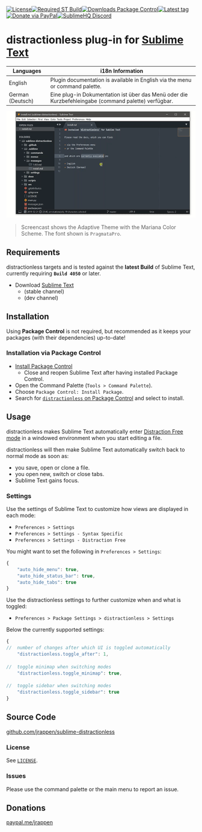 [![License](https://img.shields.io/github/license/jrappen/sublime-distractionless.svg?style=flat-square)](https://github.com/jrappen/sublime-distractionless/blob/master/LICENSE)[![Required ST Build](https://img.shields.io/badge/ST-Build%204050+-orange.svg?style=flat-square)](https://www.sublimetext.com)[![Downloads Package Control](https://img.shields.io/packagecontrol/dt/distractionless.svg?style=flat-square)](https://packagecontrol.io/packages/distractionless)[![Latest tag](https://img.shields.io/github/tag/jrappen/sublime-distractionless.svg?style=flat-square)](https://github.com/jrappen/sublime-distractionless/tags)[![Donate via PayPal](https://img.shields.io/badge/paypal.me-jrappen-009cde.svg?style=flat-square)](https://www.paypal.me/jrappen)[![SublimeHQ Discord](https://img.shields.io/discord/280102180189634562?label=SublimeHQ%20Discord&logo=discord&style=flat-square)](https://discord.gg/D43Pecu)

# distractionless plug-in for [Sublime Text](https://www.sublimetext.com)

| Languages        | i18n Information                                                                                     |
|------------------|------------------------------------------------------------------------------------------------------|
| English          | Plugin documentation is available in English via the menu or command palette.                        |
| German (Deutsch) | Eine plug-in Dokumentation ist über das Menü oder die Kurzbefehleingabe (command palette) verfügbar. |

![Screencast](./img/screencast.gif)

> Screencast shows the Adaptive Theme with the Mariana Color Scheme. The font shown is `PragmataPro`.

## Requirements

distractionless targets and is tested against the **latest Build** of Sublime Text, currently requiring **`Build 4050`** or later.

* Download [Sublime Text](https://www.sublimetext.com)
  * (stable channel)
  * (dev channel)

## Installation

Using **Package Control** is not required, but recommended as it keeps your packages (with their dependencies) up-to-date!

### Installation via Package Control

* [Install Package Control](https://packagecontrol.io/installation#st3)
  * Close and reopen Sublime Text after having installed Package Control.
* Open the Command Palette (`Tools > Command Palette`).
* Choose `Package Control: Install Package`.
* Search for [`distractionless` on Package Control](https://packagecontrol.io/packages/distractionless) and select to install.

## Usage

distractionless makes Sublime Text automatically enter [Distraction Free mode](https://www.sublimetext.com/docs/3/distraction_free.html) in a windowed environment when you start editing a file.

distractionless will then make Sublime Text automatically switch back to normal mode as soon as:

* you save, open or clone a file.
* you open new, switch or close tabs.
* Sublime Text gains focus.

### Settings

Use the settings of Sublime Text to customize how views are displayed in each mode:

* `Preferences > Settings`
* `Preferences > Settings - Syntax Specific`
* `Preferences > Settings - Distraction Free`

You might want to set the following in `Preferences > Settings`:

```js
{
    "auto_hide_menu": true,
    "auto_hide_status_bar": true,
    "auto_hide_tabs": true
}
```

Use the distractionless settings to further customize when and what is toggled:

* `Preferences > Package Settings > distractionless > Settings`

Below the currently supported settings:

```js
{
//  number of changes after which UI is toggled automatically
    "distractionless.toggle_after": 1,

//  toggle minimap when switching modes
    "distractionless.toggle_minimap": true,

//  toggle sidebar when switching modes
    "distractionless.toggle_sidebar": true
}
```

## Source Code

[github.com/jrappen/sublime-distractionless](https://www.github.com/jrappen/sublime-distractionless)

### License

See [`LICENSE`](https://github.com/jrappen/sublime-distractionless/blob/master/LICENSE).

### Issues

Please use the command palette or the main menu to report an issue.

## Donations

[paypal.me/jrappen](https://www.paypal.me/jrappen)
